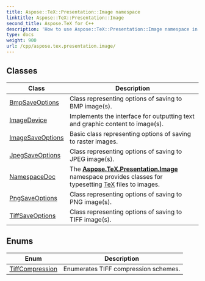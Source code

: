 ```yaml
---
title: Aspose::TeX::Presentation::Image namespace
linktitle: Aspose::TeX::Presentation::Image
second_title: Aspose.TeX for C++
description: 'How to use Aspose::TeX::Presentation::Image namespace in C++.'
type: docs
weight: 900
url: /cpp/aspose.tex.presentation.image/
---
```




## Classes

| Class | Description |
| --- | --- |
| [BmpSaveOptions](./bmpsaveoptions/) | Class representing options of saving to BMP image(s). |
| [ImageDevice](./imagedevice/) | Implements the interface for outputting text and graphic content to image(s). |
| [ImageSaveOptions](./imagesaveoptions/) | Basic class representing options of saving to raster images. |
| [JpegSaveOptions](./jpegsaveoptions/) | Class representing options of saving to JPEG image(s). |
| [NamespaceDoc](./namespacedoc/) | The **[Aspose.TeX.Presentation.Image](./)** namespace provides classes for typesetting [TeX](../aspose.tex/) files to images. |
| [PngSaveOptions](./pngsaveoptions/) | Class representing options of saving to PNG image(s). |
| [TiffSaveOptions](./tiffsaveoptions/) | Class representing options of saving to TIFF image(s). |
## Enums

| Enum | Description |
| --- | --- |
| [TiffCompression](./tiffcompression/) | Enumerates TIFF compression schemes. |
